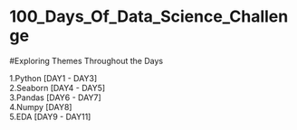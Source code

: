 # 100_Days_Of_Data_Science_Challenge

#Exploring Themes Throughout the Days

  1.Python  [DAY1 - DAY3]  
  2.Seaborn [DAY4 - DAY5]  
  3.Pandas  [DAY6 - DAY7]  
  4.Numpy   [DAY8]  
  5.EDA     [DAY9 - DAY11]  
  
